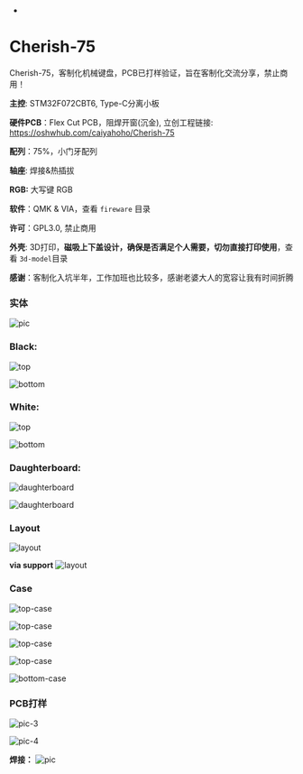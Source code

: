  * 
# Cherish-75
Cherish-75，客制化机械键盘，PCB已打样验证，旨在客制化交流分享，禁止商用！

**主控**: STM32F072CBT6, Type-C分离小板

**硬件PCB**：Flex Cut PCB，阻焊开窗(沉金),  立创工程链接:  https://oshwhub.com/caiyahoho/Cherish-75

**配列**：75%，小门牙配列

**轴座**: 焊接&热插拔

**RGB:** 大写键 RGB

**软件**：QMK & VIA，查看 `fireware` 目录

**许可**：GPL3.0, 禁止商用

**外壳**: 3D打印，**磁吸上下盖设计，确保是否满足个人需要，切勿直接打印使用**，查看 `3d-model`目录

**感谢**：客制化入坑半年，工作加班也比较多，感谢老婆大人的宽容让我有时间折腾


### 实体
![pic](./imgs/bd-1.jpg)

### Black: 
![top](./imgs/top.png)

![bottom](./imgs/bottom.png)

### White: 
![top](./imgs/white-top.png)

![bottom](./imgs/white-bottom.png)

### Daughterboard:

![daughterboard](./imgs/daughterboard-1.png)

![daughterboard](./imgs/daughterboard-2.png)


### Layout

![layout](./imgs/layout.png)

**via support**
![layout](./imgs/cherish-75-via.png)

### Case

![top-case](./imgs/3d-1.png)

![top-case](./imgs/3d-2.png)

![top-case](./imgs/3d-3.png)

![top-case](./imgs/top-case.png)

![bottom-case](./imgs/bottom-case.png)

### PCB打样
![pic-3](./imgs/pcb-3.jpg)

![pic-4](./imgs/pcb-4.jpg)

**焊接：**
![pic](./imgs/pcb-1.jpg)